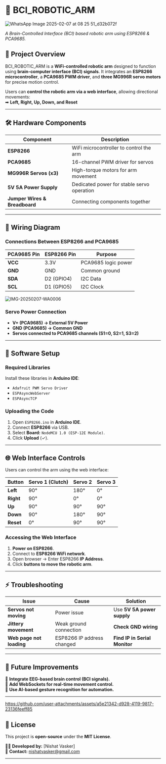 # 🤖 BCI_ROBOTIC_ARM

![WhatsApp Image 2025-02-07 at 08 25 51_d32b072f](https://github.com/user-attachments/assets/4d3cea2c-ab10-4084-9d26-85b06a7d9729)

*A Brain-Controlled Interface (BCI) based robotic arm using ESP8266 & PCA9685.*

## 🚀 **Project Overview**
BCI_ROBOTIC_ARM is a **WiFi-controlled robotic arm** designed to function using **brain-computer interface (BCI) signals**. It integrates an **ESP8266 microcontroller**, a **PCA9685 PWM driver**, and **three MG996R servo motors** for precise motion control.

Users can **control the robotic arm via a web interface**, allowing directional movements:  
➡ **Left, Right, Up, Down, and Reset**  

---

## 🛠 **Hardware Components**
| Component       | Description |
|----------------|-------------|
| **ESP8266** | WiFi microcontroller to control the arm |
| **PCA9685** | 16-channel PWM driver for servos |
| **MG996R Servos (x3)** | High-torque motors for arm movement |
| **5V 5A Power Supply** | Dedicated power for stable servo operation |
| **Jumper Wires & Breadboard** | Connecting components together |

---

## 🔌 **Wiring Diagram**
### **Connections Between ESP8266 and PCA9685**
| PCA9685 Pin | ESP8266 Pin | Purpose |
|------------|------------|---------|
| **VCC** | 3.3V | PCA9685 logic power |
| **GND** | GND | Common ground |
| **SDA** | D2 (GPIO4) | I2C Data |
| **SCL** | D1 (GPIO5) | I2C Clock |


![IMG-20250207-WA0006](https://github.com/user-attachments/assets/3747ab3a-59df-4d4c-831e-f1f4e03699e8)



### **Servo Power Connection**
- **V+ (PCA9685) → External 5V Power**
- **GND (PCA9685) → Common GND**
- **Servos connected to PCA9685 channels (S1=0, S2=1, S3=2)**

---

## 💾 **Software Setup**
### **Required Libraries**
Install these libraries in **Arduino IDE**:
- `Adafruit PWM Servo Driver`
- `ESPAsyncWebServer`
- `ESPAsyncTCP`

### **Uploading the Code**
1. Open `ESP8266.ino` in **Arduino IDE**.
2. Connect **ESP8266** via USB.
3. Select **Board:** `NodeMCU 1.0 (ESP-12E Module)`.
4. Click **Upload** (✓).

---

## 🌐 **Web Interface Controls**
Users can control the arm using the web interface:

| **Button** | **Servo 1 (Clutch)** | **Servo 2** | **Servo 3** |
|------------|----------------|---------|---------|
| **Left** | 90° | 180° | 0° |
| **Right** | 90° | 0° | 0° |
| **Up** | 90° | 90° | 90° |
| **Down** | 90° | 180° | 90° |
| **Reset** | 0° | 90° | 90° |

### **Accessing the Web Interface**
1. **Power on ESP8266**.
2. Connect to **ESP8266 WiFi network**.
3. Open browser → Enter ESP8266 **IP Address**.
4. Click **buttons to move the robotic arm**.

---

## ⚡ **Troubleshooting**
| **Issue** | **Cause** | **Solution** |
|-----------|----------|-------------|
| **Servos not moving** | Power issue | Use **5V 5A power supply** |
| **Jittery movement** | Weak ground connection | **Check GND wiring** |
| **Web page not loading** | ESP8266 IP address changed | **Find IP in Serial Monitor** |

---

## 🎯 **Future Improvements**
🚀 **Integrate EEG-based brain control (BCI signals).**  
🚀 **Add WebSockets for real-time movement control.**  
🚀 **Use AI-based gesture recognition for automation.**  

---


https://github.com/user-attachments/assets/a5e21342-d928-4119-9817-23136feeff85


## 📜 **License**
This project is **open-source** under the **MIT License**.

👨‍💻 **Developed by:** [Nishat Vasker]  
📧 **Contact:** nishatvasker@gmail.com  


---
